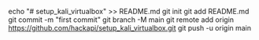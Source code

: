 echo "# setup_kali_virtualbox" >> README.md
git init
git add README.md
git commit -m "first commit"
git branch -M main
git remote add origin https://github.com/hackapi/setup_kali_virtualbox.git
git push -u origin main
